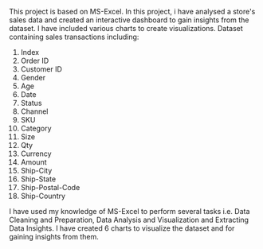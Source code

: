 This project is based on MS-Excel. In this project, i have analysed a store's sales data and created an interactive dashboard to gain insights from the dataset. I have included various charts to create visualizations. 
Dataset containing sales transactions including:
1) Index
2) Order ID
3) Customer ID
4) Gender
5) Age
6) Date
7) Status
8) Channel
9) SKU
10) Category
11) Size
12) Qty
13) Currency
14) Amount
15) Ship-City
16) Ship-State
17) Ship-Postal-Code
18) Ship-Country



I have used my knowledge of MS-Excel to perform several tasks i.e. Data Cleaning and Preparation, Data Analysis and Visualization and Extracting Data Insights. I have created 6 charts to visualize the dataset and for gaining insights from them.

